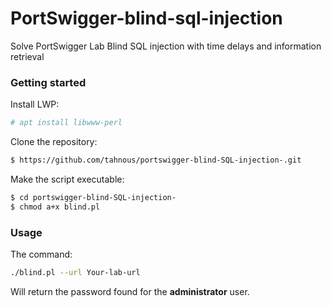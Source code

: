 # PortSwigger-blind-sql-injection
 Solve PortSwigger Lab  Blind SQL injection with time delays and information retrieval

### Getting started

Install LWP:
```bash
# apt install libwww-perl
```

Clone the repository:
```bash
$ https://github.com/tahnous/portswigger-blind-SQL-injection-.git
```

Make the script executable:
```bash
$ cd portswigger-blind-SQL-injection-
$ chmod a+x blind.pl
```

### Usage

The command:
```bash
./blind.pl --url Your-lab-url
```

Will return the password found for the <strong>administrator</strong> user.
